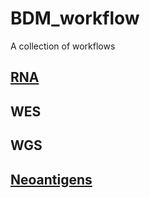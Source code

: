 # BDM_workflow
A collection of workflows 

## [RNA](https://github.com/si-medbif/BDM_workflow/tree/master/RNA)

## WES

## WGS

## [Neoantigens](https://github.com/si-medbif/BDM_workflow/tree/master/Neoantigens)
